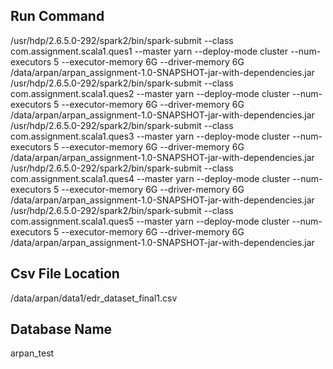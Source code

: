 Run Command
----------------
/usr/hdp/2.6.5.0-292/spark2/bin/spark-submit --class com.assignment.scala1.ques1 --master yarn --deploy-mode cluster --num-executors 5 --executor-memory 6G --driver-memory 6G /data/arpan/arpan_assignment-1.0-SNAPSHOT-jar-with-dependencies.jar
/usr/hdp/2.6.5.0-292/spark2/bin/spark-submit --class com.assignment.scala1.ques2 --master yarn --deploy-mode cluster --num-executors 5 --executor-memory 6G --driver-memory 6G /data/arpan/arpan_assignment-1.0-SNAPSHOT-jar-with-dependencies.jar
/usr/hdp/2.6.5.0-292/spark2/bin/spark-submit --class com.assignment.scala1.ques3 --master yarn --deploy-mode cluster --num-executors 5 --executor-memory 6G --driver-memory 6G /data/arpan/arpan_assignment-1.0-SNAPSHOT-jar-with-dependencies.jar
/usr/hdp/2.6.5.0-292/spark2/bin/spark-submit --class com.assignment.scala1.ques4 --master yarn --deploy-mode cluster --num-executors 5 --executor-memory 6G --driver-memory 6G /data/arpan/arpan_assignment-1.0-SNAPSHOT-jar-with-dependencies.jar
/usr/hdp/2.6.5.0-292/spark2/bin/spark-submit --class com.assignment.scala1.ques5 --master yarn --deploy-mode cluster --num-executors 5 --executor-memory 6G --driver-memory 6G /data/arpan/arpan_assignment-1.0-SNAPSHOT-jar-with-dependencies.jar

Csv File Location
--------------------
/data/arpan/data1/edr_dataset_final1.csv

Database Name
-------------------
arpan_test
